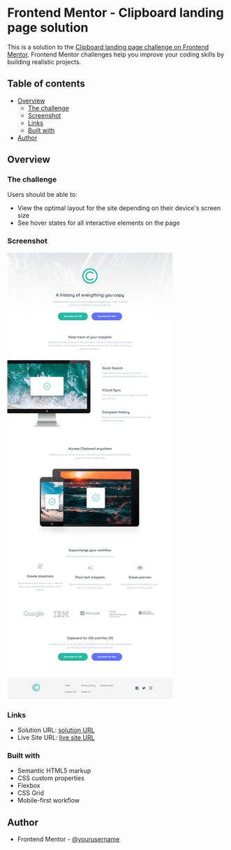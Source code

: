 # Frontend Mentor - Clipboard landing page solution

This is a solution to the [Clipboard landing page challenge on Frontend Mentor](https://www.frontendmentor.io/challenges/clipboard-landing-page-5cc9bccd6c4c91111378ecb9). Frontend Mentor challenges help you improve your coding skills by building realistic projects. 

## Table of contents

- [Overview](#overview)
  - [The challenge](#the-challenge)
  - [Screenshot](#screenshot)
  - [Links](#links)
  - [Built with](#built-with)
- [Author](#author)



## Overview

### The challenge

Users should be able to:

- View the optimal layout for the site depending on their device's screen size
- See hover states for all interactive elements on the page

### Screenshot

![](./Screenshot.png)

### Links

- Solution URL: [solution URL](https://github.com/youssefKetata/clipboard-landing-page-master)
- Live Site URL: [live site URL](https://clipboard-landing-page-master-beta-mauve.vercel.app/)

### Built with

- Semantic HTML5 markup
- CSS custom properties
- Flexbox
- CSS Grid
- Mobile-first workflow



## Author

- Frontend Mentor - [@yourusername](https://www.frontendmentor.io/profile/youssefKetata)
